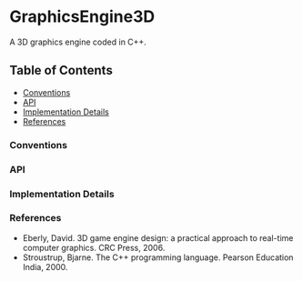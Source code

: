 # GraphicsEngine3D
A 3D graphics engine coded in C++.

## Table of Contents
- [Conventions](#conventions)
- [API](#api)
- [Implementation Details](#implementation-details)
- [References](#references)

### Conventions



### API



### Implementation Details


### References
- Eberly, David. 3D game engine design: a practical approach to real-time computer graphics. CRC Press, 2006.
- Stroustrup, Bjarne. The C++ programming language. Pearson Education India, 2000.
